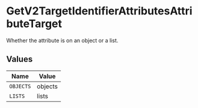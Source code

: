 # GetV2TargetIdentifierAttributesAttributeTarget

Whether the attribute is on an object or a list.


## Values

| Name      | Value     |
| --------- | --------- |
| `OBJECTS` | objects   |
| `LISTS`   | lists     |